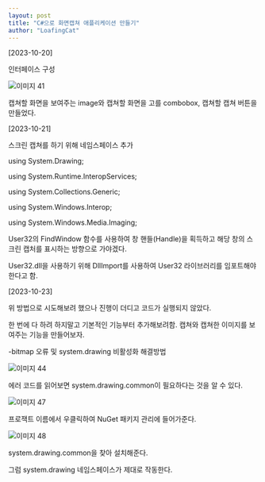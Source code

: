 ```yaml
---
layout: post
title: "C#으로 화면캡쳐 애플리케이션 만들기"
author: "LoafingCat"
---
```



[2023-10-20]

인터페이스 구성

![이미지 41](https://github.com/Loafingcat/JungolCodeTestLoafingcat/assets/98324619/457b8f7c-32ca-4ea5-90f5-3e44e0240c76)

캡쳐할 화면을 보여주는 image와 캡쳐할 화면을 고를 combobox, 캡쳐할 캡쳐 버튼을 만들었다.


[2023-10-21]

스크린 캡쳐를 하기 위해 네임스페이스 추가

using System.Drawing;

using System.Runtime.InteropServices;

using System.Collections.Generic;

using System.Windows.Interop;

using System.Windows.Media.Imaging;

User32의 FindWindow 함수를 사용하여 창 핸들(Handle)을 획득하고 해당 창의 스크린 캡처를 표시하는 방향으로 가야겠다.

User32.dll을 사용하기 위해 DllImport를 사용하여 User32 라이브러리를 임포트해야한다고 함.

[2023-10-23]

위 방법으로 시도해보려 했으나 진행이 더디고 코드가 실행되지 않았다. 

한 번에 다 하려 하지말고 기본적인 기능부터 추가해보려함. 캡쳐와 캡쳐한 이미지를 보여주는 기능을 만들어보자.

-bitmap 오류 및 system.drawing 비활성화 해결방법

![이미지 44](https://github.com/Loafingcat/JungolCodeTestLoafingcat/assets/98324619/1dbe37af-5f7b-4811-a578-a4b55883dbcf)

에러 코드를 읽어보면 system.drawing.common이 필요하다는 것을 알 수 있다.

![이미지 47](https://github.com/Loafingcat/JungolCodeTestLoafingcat/assets/98324619/e59d8215-e06f-4e45-966c-f8c731e0c1c3)

프로잭트 이름에서 우클릭하여 NuGet 패키지 관리에 들어가준다.

![이미지 48](https://github.com/Loafingcat/JungolCodeTestLoafingcat/assets/98324619/6d6de892-03f1-44c9-8c07-acf4fa262eba)

system.drawing.common을 찾아 설치해준다.

그럼 system.drawing 네임스페이스가 제대로 작동한다.



